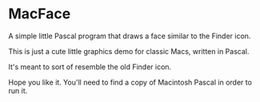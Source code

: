 # MacFace
 A simple little Pascal program that draws a face similar to the Finder icon.
 
This is just a cute little graphics demo for classic Macs, written in Pascal.

It's meant to sort of resemble the old Finder icon.

Hope you like it.  You'll need to find a copy of Macintosh Pascal in order to run it.